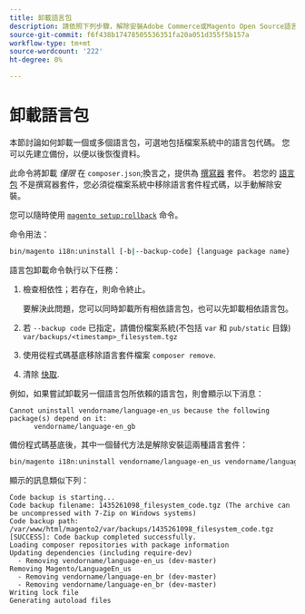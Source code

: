 ```yaml
---
title: 卸載語言包
description: 請依照下列步驟，解除安裝Adobe Commerce或Magento Open Source語言套件。
source-git-commit: f6f438b17478505536351fa20a051d355f5b157a
workflow-type: tm+mt
source-wordcount: '222'
ht-degree: 0%

---
```



# 卸載語言包

本節討論如何卸載一個或多個語言包，可選地包括檔案系統中的語言包代碼。 您可以先建立備份，以便以後恢復資料。

此命令將卸載 *僅限* 在 `composer.json`;換言之，提供為 [撰寫器](https://glossary.magento.com/composer) 套件。 若您的 [語言包](https://glossary.magento.com/language-package) 不是撰寫器套件，您必須從檔案系統中移除語言套件程式碼，以手動解除安裝。

您可以隨時使用 [`magento setup:rollback`](uninstall-modules.md#roll-back-the-file-system-database-or-media-files) 命令。

命令用法：

```bash
bin/magento i18n:uninstall [-b|--backup-code] {language package name} ... {language package name}
```

語言包卸載命令執行以下任務：

1. 檢查相依性；若存在，則命令終止。

   要解決此問題，您可以同時卸載所有相依語言包，也可以先卸載相依語言包。

1. 若 `--backup code` 已指定，請備份檔案系統(不包括 `var` 和 `pub/static` 目錄) `var/backups/<timestamp>_filesystem.tgz`
1. 使用從程式碼基底移除語言套件檔案 `composer remove`.
1. 清除 [快取](https://glossary.magento.com/cache).

例如，如果嘗試卸載另一個語言包所依賴的語言包，則會顯示以下消息：

```terminal
Cannot uninstall vendorname/language-en_us because the following package(s) depend on it:
      vendorname/language-en_gb
```

備份程式碼基底後，其中一個替代方法是解除安裝這兩種語言套件：

```bash
bin/magento i18n:uninstall vendorname/language-en_us vendorname/language-en_gb --backup-code
```

顯示的訊息類似下列：

```terminal
Code backup is starting...
Code backup filename: 1435261098_filesystem_code.tgz (The archive can be uncompressed with 7-Zip on Windows systems)
Code backup path: /var/www/html/magento2/var/backups/1435261098_filesystem_code.tgz
[SUCCESS]: Code backup completed successfully.
Loading composer repositories with package information
Updating dependencies (including require-dev)
  - Removing vendorname/language-en_us (dev-master)
Removing Magento/LanguageEn_us
  - Removing vendorname/language-en_br (dev-master)
  - Removing vendorname/language-en_br (dev-master)
Writing lock file
Generating autoload files
```
